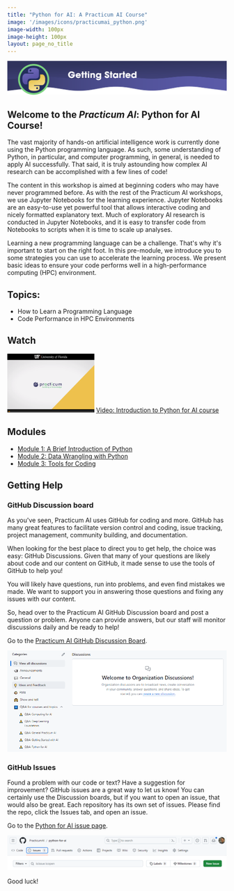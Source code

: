 ```yaml
---
title: "Python for AI: A Practicum AI Course"
image: '/images/icons/practicumai_python.png'
image-width: 100px
image-height: 100px
layout: page_no_title
---
```


![Python for AI Getting started banner](/images/python_for_ai_getting_started.png)

## Welcome to the *Practicum AI*: Python for AI Course! 
The vast majority of hands-on artificial intelligence work is currently done using the Python programming language. As such, some understanding of Python, in particular, and computer programming, in general, is needed to apply AI successfully. That said, it is truly astounding how complex AI research can be accomplished with a few lines of code!

The content in this workshop is aimed at beginning coders who may have never programmed before. As with the rest of the Practicum AI workshops, we use Jupyter Notebooks for the learning experience. Jupyter Notebooks are an easy-to-use yet powerful tool that allows interactive coding and nicely formatted explanatory text. Much of exploratory AI research is conducted in Jupyter Notebooks, and it is easy to transfer code from Notebooks to scripts when it is time to scale up analyses.

Learning a new programming language can be a challenge. That's why it's important to start on the right foot. In this pre-module, we introduce you to some strategies you can use to accelerate the learning process. We present basic ideas to ensure your code performs well in a high-performance computing (HPC) environment.

## Topics:

* How to Learn a Programming Language
* Code Performance in HPC Environments

## Watch

[![Thumbnail screenshot of a Practicum AI video](/images/video_thumbnail.png)](https://mediasite.video.ufl.edu/Mediasite/Play/e7837f162b6e40aca669db3195fe72c71d) [Video: Introduction to Python for AI course](https://mediasite.video.ufl.edu/Mediasite/Play/e7837f162b6e40aca669db3195fe72c71d)

## Modules

* [Module 1: A Brief Introduction of Python](/python_for_ai/01_brief_intro_to_python/)
* [Module 2: Data Wrangling with Python](/python_for_ai/02_data_wrangling/)
* [Module 3: Tools for Coding](/python_for_ai/03_tools_for_coding/)

## Getting Help

### GitHub Discussion board

As you've seen, Practicum AI uses GitHub for coding and more. GitHub has many great features to facilitate version control and coding, issue tracking, project management, community building, and documentation.

When looking for the best place to direct you to get help, the choice was easy: GitHub Discussions. Given that many of your questions are likely about code and our content on GitHub, it made sense to use the tools of GitHub to help you!

You will likely have questions, run into problems, and even find mistakes we made. We want to support you in answering those questions and fixing any issues with our content.

So, head over to the Practicum AI GitHub Discussion board and post a question or problem. Anyone can provide answers, but our staff will monitor discussions daily and be ready to help!

Go to the [Practicum AI GitHub Discussion Board](https://github.com/orgs/PracticumAI/discussions).

[![Screenshot of the GitHub Discussion Board](/images/github_discussions.png)](https://github.com/orgs/PracticumAI/discussions)

### GitHub Issues

Found a problem with our code or text? Have a suggestion for improvement? GitHub issues are a great way to let us know! You can certainly use the Discussion boards, but if you want to open an issue, that would also be great. Each repository has its own set of issues. Please find the repo, click the Issues tab, and open an issue.

Go to the [Python for AI issue page](https://github.com/PracticumAI/python-for-ai/issues).

[![Screenshot of the GitHub Issues page](/images/github_issue.png)](https://github.com/PracticumAI/python-for-ai/issues)


Good luck!